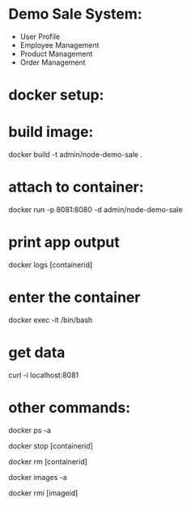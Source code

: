 # Demo Sale System:
- User Profile
- Employee Management
- Product Management
- Order Management


# docker setup: 

# build image:
docker build -t admin/node-demo-sale .

# attach to container:
docker run -p 8081:8080 -d admin/node-demo-sale

# print app output
docker logs [containerid]

# enter the container
docker exec -it <container id> /bin/bash

# get data
curl -i localhost:8081

# other commands:
docker ps -a 

docker stop [containerid]

docker rm [containerid]

docker images -a

docker rmi [imageid]
